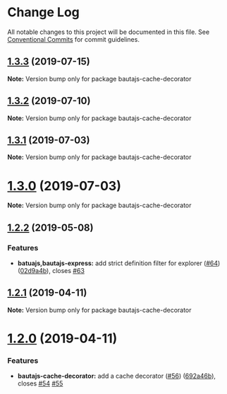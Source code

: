 # Change Log

All notable changes to this project will be documented in this file.
See [Conventional Commits](https://conventionalcommits.org) for commit guidelines.

## [1.3.3](https://github.axa.com/Digital/bauta-nodejs/compare/v1.3.2...v1.3.3) (2019-07-15)

**Note:** Version bump only for package bautajs-cache-decorator





## [1.3.2](https://github.axa.com/Digital/bauta-nodejs/compare/v1.3.1...v1.3.2) (2019-07-10)

**Note:** Version bump only for package bautajs-cache-decorator





## [1.3.1](https://github.axa.com/Digital/bauta-nodejs/compare/v1.3.0...v1.3.1) (2019-07-03)

**Note:** Version bump only for package bautajs-cache-decorator





# [1.3.0](https://github.axa.com/Digital/bauta-nodejs/compare/v1.2.2...v1.3.0) (2019-07-03)

**Note:** Version bump only for package bautajs-cache-decorator





## [1.2.2](https://github.axa.com/Digital/bauta-nodejs/compare/v1.2.1...v1.2.2) (2019-05-08)


### Features

* **batuajs,bautajs-express:** add  strict definition filter for explorer ([#64](https://github.axa.com/Digital/bauta-nodejs/issues/64)) ([02d9a4b](https://github.axa.com/Digital/bauta-nodejs/commit/02d9a4b)), closes [#63](https://github.axa.com/Digital/bauta-nodejs/issues/63)





## [1.2.1](https://github.axa.com/Digital/bauta-nodejs/compare/v1.2.0...v1.2.1) (2019-04-11)

**Note:** Version bump only for package bautajs-cache-decorator





# [1.2.0](https://github.axa.com/Digital/bauta-nodejs/compare/v1.1.5...v1.2.0) (2019-04-11)


### Features

* **bautajs-cache-decorator:** add a cache decorator ([#56](https://github.axa.com/Digital/bauta-nodejs/issues/56)) ([692a46b](https://github.axa.com/Digital/bauta-nodejs/commit/692a46b)), closes [#54](https://github.axa.com/Digital/bauta-nodejs/issues/54) [#55](https://github.axa.com/Digital/bauta-nodejs/issues/55)
